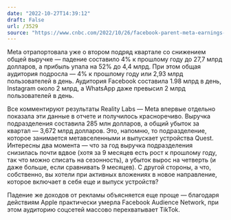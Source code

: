 ```yaml
---
date: "2022-10-27T14:39:12"
draft: False
url: /3529
source: "https://www.cnbc.com/2022/10/26/facebook-parent-meta-earnings-q3-2022.html"
---
```


Meta отрапортовала уже о втором подряд квартале со снижением общей выручке — падение составило 4% к прошлому году до 27,7 млрд долларов, а прибыль упала на 52% до 4,4 млрд. При этом общая аудитория подросла — 4% к прошлому году или 2,93 млрд пользователей в день. Аудитория Facebook составила 1.98 млрд в день, Instagram около 2 млрд, а WhatsApp даже превысил 2 млрд пользователей в день. 

Все комментируют результаты Reality Labs — Meta впервые отдельно показала эти данные в отчете и получилось красноречиво. Выручка подразделения составила 285 млн долларов, а общий убыток за квартал — 3,672 млрд долларов. Это, напомню, то подразделение, которое занимается метавселенными и выпускает устройства Quest. Интересны два момента — что за год выручка подразделения снизилась почти вдвое (хотя за 9 месяцев есть рост к прошлому году, так что можно списать на сезонность), а убыток вырос на четверть (и даже больше, если сравнивать 9 месяцев). С другой стороны, а что, собственно, вы хотели при активных вложениях в новое направление, которое включает в себя еще и выпуск устройств? 

Падение же доходов от рекламы объясняется еще проще — благодаря действиям Apple практически умерла Facebook Audience Network, при этом аудиторию соцсетей массово перехватывает TikTok.
